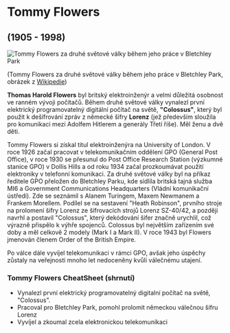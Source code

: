 # Tommy Flowers
## (1905 - 1998)

![Tommy Flowers za druhé světové války během jeho práce v Bletchley Park](https://upload.wikimedia.org/wikipedia/commons/8/84/Tommy_Flowers.jpg)

(Tommy Flowers za druhé světové války během jeho práce v Bletchley Park, obrázek z [Wikipedie](https://en.wikipedia.org/wiki/Tommy_Flowers#/media/File:Tommy_Flowers.jpg))

**Thomas Harold Flowers** byl britský elektroinženýr a velmi důležitá osobnost ve ranném vývoji počítačů. Během druhé světové války vynalezl první elektrický programovatelný digitální počítač na světě, **"Colossus"**, který byl použit k dešifrování zpráv z německé šifry **Lorenz** (jež především sloužila pro komunikaci mezi Adolfem Hitlerem a generály Třetí říše). Měl ženu a dvě děti.

Tommy Flowers si získal titul elektroinženýra na University of London. V roce 1926 začal pracovat v telekomunikačním oddělení GPO (General Post Office), v roce 1930 se přesunul do Post Office Research Station (výzkumné stanice GPO) v Dollis Hills a od roku 1934 začal prozkoumávat použití elektroniky v telefonní komunikaci. Za druhé světové války byl na příkaz ředitele GPO přeložen do Bletchley Parku, kde sídlila britská tajná služba MI6 a Government Communications Headquarters (Vládní komunikační ústředí). Zde se seznámil s Alanem Turingem, Maxem Newmanem a Frankem Morellem. Podílel se na sestavení "Heath Robinson", prvního stroje na prolomení šifry Lorenz ze šifrovacích strojů Lorenz SZ-40/42, a později navrhl a postavil "Colossus", který dekódování šifer značně urychlil, což výrazně přispělo k výhře spojenců. Colossus byl největším zařízením své doby a měl celkově 2 modely (Mark I a Mark II). V roce 1943 byl Flowers jmenován členem Order of the British Empire.

Po válce dále vyvíjel telekomunikaci v rámci GPO, avšak jeho úspěchy zůstaly na veřejnosti mnoho let nedoceněny kvůli válečnému utajení.

### Tommy Flowers CheatSheet (shrnutí)

- Vynalezl první elektrický programovatelný digitalní počítač na světě, "Colossus".
- Pracoval pro Bletchley Park, pomohl prolomit německou válečnou šifru Lorenz
- Vyvíjel a zkoumal zcela elektronickou telekomunikaci
